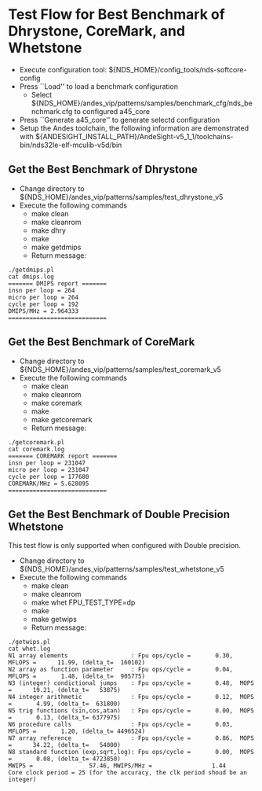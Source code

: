 # Test Flow for Best Benchmark of Dhrystone, CoreMark, and Whetstone

* Execute configuration tool: ${NDS_HOME}/config_tools/nds-softcore-config
* Press ``Load'' to load a benchmark configuration
  * Select ${NDS_HOME}/andes_vip/patterns/samples/benchmark_cfg/nds_benchmark.cfg to configured a45_core
* Press ``Generate a45_core'' to generate selectd configuration
* Setup the Andes toolchain, the following information are demonstrated with ${ANDESIGHT_INSTALL_PATH}/AndeSight-v5_1_1/toolchains-bin/nds32le-elf-mculib-v5d/bin

## Get the Best Benchmark of Dhrystone

* Change directory to ${NDS_HOME}/andes_vip/patterns/samples/test_dhrystone_v5
* Execute the following commands
  * make clean
  * make cleanrom
  * make dhry
  * make
  * make getdmips
  * Return message:

```
./getdmips.pl
cat dmips.log
======= DMIPS report =======
insn per loop = 264
micro per loop = 264
cycle per loop = 192
DMIPS/MHz = 2.964333
============================
```

## Get the Best Benchmark of CoreMark

* Change directory to ${NDS_HOME}/andes_vip/patterns/samples/test_coremark_v5
* Execute the following commands
  * make clean
  * make cleanrom
  * make coremark
  * make
  * make getcoremark
  * Return message:

```
./getcoremark.pl
cat coremark.log
======= COREMARK report =======
insn per loop = 231047
micro per loop = 231047
cycle per loop = 177680
COREMARK/MHz = 5.628095
============================
```

## Get the Best Benchmark of Double Precision Whetstone

This test flow is only supported when configured with Double precision.

* Change directory to ${NDS_HOME}/andes_vip/patterns/samples/test_whetstone_v5
* Execute the following commands
  * make clean
  * make cleanrom
  * make whet FPU_TEST_TYPE=dp
  * make
  * make getwips
  * Return message:

```
./getwips.pl
cat whet.log
N1 array elements                  : Fpu ops/cycle =       0.30,  MFLOPS =      11.99, (delta_t=  160102)
N2 array as function parameter     : Fpu ops/cycle =       0.04,  MFLOPS =       1.48, (delta_t=  905775)
N3 (integer) condictional jumps    : Fpu ops/cycle =       0.48,  MOPS   =      19.21, (delta_t=   53875)
N4 integer arithmetic              : Fpu ops/cycle =       0.12,  MOPS   =       4.99, (delta_t=  631800)
N5 trig functions (sin,cos,atan)   : Fpu ops/cycle =       0.00,  MOPS   =       0.13, (delta_t= 6377975)
N6 procedure calls                 : Fpu ops/cycle =       0.03,  MFLOPS =       1.20, (delta_t= 4496524)
N7 array reference                 : Fpu ops/cycle =       0.86,  MOPS   =      34.22, (delta_t=   54000)
N8 standard function (exp,sqrt,log): Fpu ops/cycle =       0.00,  MOPS   =       0.08, (delta_t= 4723850)
MWIPS =                57.46, MWIPS/MHz =                 1.44
Core clock period = 25 (for the accuracy, the clk period shoud be an integer)
```

